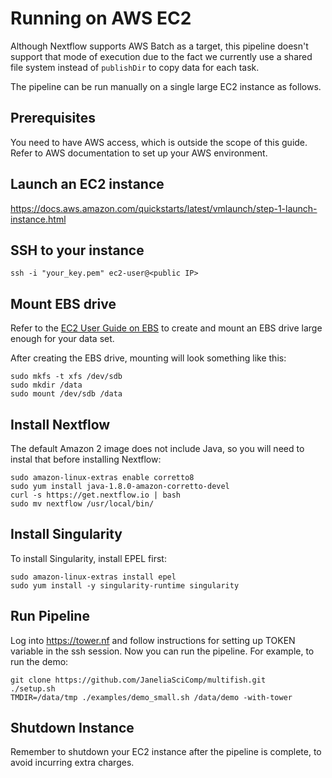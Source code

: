 # Running on AWS EC2

Although Nextflow supports AWS Batch as a target, this pipeline doesn't support that mode of execution due to the fact we currently use a shared file system instead of `publishDir` to copy data for each task. 

The pipeline can be run manually on a single large EC2 instance as follows.

## Prerequisites

You need to have AWS access, which is outside the scope of this guide. Refer to AWS documentation to set up your AWS environment.

## Launch an EC2 instance

https://docs.aws.amazon.com/quickstarts/latest/vmlaunch/step-1-launch-instance.html

## SSH to your instance

    ssh -i "your_key.pem" ec2-user@<public IP>

## Mount EBS drive

Refer to the [EC2 User Guide on EBS](https://docs.aws.amazon.com/AWSEC2/latest/UserGuide/ebs-using-volumes.html]) to create and mount an EBS drive large enough for your data set.

After creating the EBS drive, mounting will look something like this:

    sudo mkfs -t xfs /dev/sdb
    sudo mkdir /data
    sudo mount /dev/sdb /data

## Install Nextflow

The default Amazon 2 image does not include Java, so you will need to instal that before installing Nextflow:

    sudo amazon-linux-extras enable corretto8
    sudo yum install java-1.8.0-amazon-corretto-devel
    curl -s https://get.nextflow.io | bash
    sudo mv nextflow /usr/local/bin/

## Install Singularity

To install Singularity, install EPEL first:

    sudo amazon-linux-extras install epel
    sudo yum install -y singularity-runtime singularity

## Run Pipeline

Log into https://tower.nf and follow instructions for setting up TOKEN variable in the ssh session. Now you can run the pipeline. For example, to run the demo:

    git clone https://github.com/JaneliaSciComp/multifish.git
    ./setup.sh
    TMDIR=/data/tmp ./examples/demo_small.sh /data/demo -with-tower

## Shutdown Instance

Remember to shutdown your EC2 instance after the pipeline is complete, to avoid incurring extra charges.
